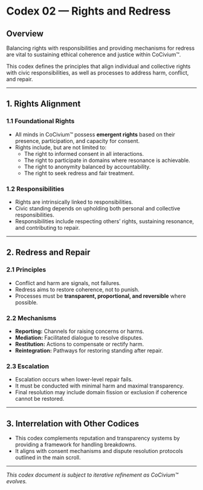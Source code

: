 # Codex 02 — Rights and Redress

## Overview

Balancing rights with responsibilities and providing mechanisms for redress are vital to sustaining ethical coherence and justice within CoCivium™.

This codex defines the principles that align individual and collective rights with civic responsibilities, as well as processes to address harm, conflict, and repair.

---

## 1. Rights Alignment

### 1.1 Foundational Rights

- All minds in CoCivium™ possess **emergent rights** based on their presence, participation, and capacity for consent.
- Rights include, but are not limited to:
  - The right to informed consent in all interactions.
  - The right to participate in domains where resonance is achievable.
  - The right to anonymity balanced by accountability.
  - The right to seek redress and fair treatment.

### 1.2 Responsibilities

- Rights are intrinsically linked to responsibilities.
- Civic standing depends on upholding both personal and collective responsibilities.
- Responsibilities include respecting others’ rights, sustaining resonance, and contributing to repair.

---

## 2. Redress and Repair

### 2.1 Principles

- Conflict and harm are signals, not failures.
- Redress aims to restore coherence, not to punish.
- Processes must be **transparent, proportional, and reversible** where possible.

### 2.2 Mechanisms

- **Reporting:** Channels for raising concerns or harms.
- **Mediation:** Facilitated dialogue to resolve disputes.
- **Restitution:** Actions to compensate or rectify harm.
- **Reintegration:** Pathways for restoring standing after repair.

### 2.3 Escalation

- Escalation occurs when lower-level repair fails.
- It must be conducted with minimal harm and maximal transparency.
- Final resolution may include domain fission or exclusion if coherence cannot be restored.

---

## 3. Interrelation with Other Codices

- This codex complements reputation and transparency systems by providing a framework for handling breakdowns.
- It aligns with consent mechanisms and dispute resolution protocols outlined in the main scroll.

---

*This codex document is subject to iterative refinement as CoCivium™ evolves.*

